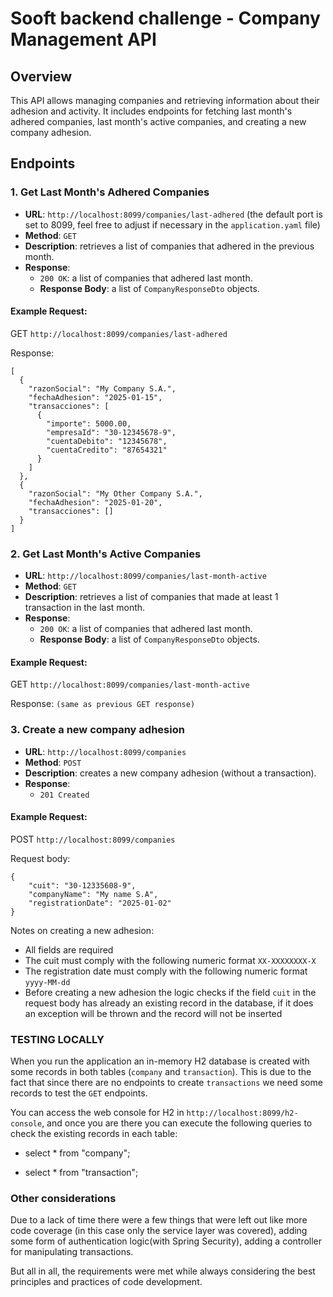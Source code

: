 # Sooft backend challenge - Company Management API

## Overview
This API allows managing companies and retrieving information about their adhesion and activity. It includes endpoints for fetching last month's adhered companies, last month's active companies, and creating a new company adhesion.

## Endpoints

### 1. **Get Last Month's Adhered Companies**
- **URL**: `http://localhost:8099/companies/last-adhered` (the default port is set to 8099, feel free to adjust if necessary in the `application.yaml` file)
- **Method**: `GET`
- **Description**: retrieves a list of companies that adhered in the previous month.
- **Response**:
    - `200 OK`: a list of companies that adhered last month.
    - **Response Body**: a list of `CompanyResponseDto` objects.

#### Example Request:

GET `http://localhost:8099/companies/last-adhered`

Response:
```
[
  {
    "razonSocial": "My Company S.A.",
    "fechaAdhesion": "2025-01-15",
    "transacciones": [
      {
        "importe": 5000.00,
        "empresaId": "30-12345678-9",
        "cuentaDebito": "12345678",
        "cuentaCredito": "87654321"
      }
    ]
  },
  {
    "razonSocial": "My Other Company S.A.",
    "fechaAdhesion": "2025-01-20",
    "transacciones": []
  }
]
```

### 2. **Get Last Month's Active Companies**
- **URL**: `http://localhost:8099/companies/last-month-active` 
- **Method**: `GET`
- **Description**: retrieves a list of companies that made at least 1 transaction in the last month.
- **Response**:
    - `200 OK`: a list of companies that adhered last month.
    - **Response Body**: a list of `CompanyResponseDto` objects.

#### Example Request:

GET `http://localhost:8099/companies/last-month-active`

Response: `(same as previous GET response)`

### 3. **Create a new company adhesion**
- **URL**: `http://localhost:8099/companies`
- **Method**: `POST`
- **Description**: creates a new company adhesion (without a transaction).
- **Response**:
    - `201 Created`

#### Example Request:

POST `http://localhost:8099/companies`

Request body:

```
{
    "cuit": "30-12335608-9",
    "companyName": "My name S.A", 
    "registrationDate": "2025-01-02"
}
``` 

Notes on creating a new adhesion: 
- All fields are required
- The cuit must comply with the following numeric format `XX-XXXXXXXX-X`
- The registration date must comply with the following numeric format `yyyy-MM-dd`
- Before creating a new adhesion the logic checks if the field `cuit` in the request body has already an existing record in the database, if it does an exception will be thrown and the record will not be inserted


### TESTING LOCALLY

When you run the application an in-memory H2 database is created with some records in both tables (`company` and `transaction`). This is due to the fact that since there are no endpoints to create `transactions` we need some records to test the `GET` endpoints.

You can access the web console for H2 in `http://localhost:8099/h2-console`, and once you are there you can execute the following queries to check the existing records in each table:

- select * from "company";

- select * from "transaction";

### Other considerations  
Due to a lack of time there were a few things that were left out like more code coverage (in this case only the service layer was covered), adding some form of authentication logic(with Spring Security), adding a controller for manipulating transactions. 

But all in all, the requirements were met while always considering the best principles and practices of code development.